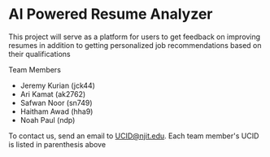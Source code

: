 # AI Powered Resume Analyzer

This project will serve as a platform for users to get feedback on improving resumes in addition to getting personalized job recommendations based on their qualifications

Team Members
- Jeremy Kurian (jck44)
- Ari Kamat (ak2762)
- Safwan Noor (sn749)
- Haitham Awad (hha9)
- Noah Paul (ndp)

To contact us, send an email to UCID@njit.edu. Each team member's UCID is listed in parenthesis above
